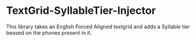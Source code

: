 # TextGrid-SyllableTier-Injector
This library takes an English Forced Aligned textgrid and adds a Syllable tier beased on the phones present in it.   
